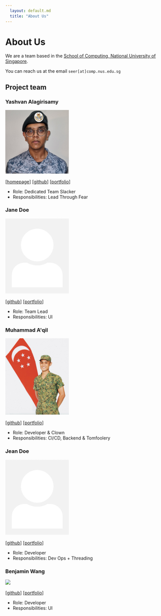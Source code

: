 ```yaml
---
  layout: default.md
  title: "About Us"
---
```


# About Us

We are a team based in the [School of Computing, National University of Singapore](http://www.comp.nus.edu.sg).

You can reach us at the email `seer[at]comp.nus.edu.sg`

## Project team

### Yashvan Alagirisamy

<img src="images/yashvangh.png" width="200px">

[[homepage](http://www.comp.nus.edu.sg/~damithch)]
[[github](https://github.com/YashvanGH)]
[[portfolio](team/yashvangh.md)]

* Role: Dedicated Team Slacker
* Responsibilities: Lead Through Fear

### Jane Doe

<img src="images/johndoe.png" width="200px">

[[github](http://github.com/johndoe)]
[[portfolio](team/johndoe.md)]

* Role: Team Lead
* Responsibilities: UI

### Muhammad A'qil

<img src="images/qilstiano.png" width="200px">

[[github](http://github.com/qilstiano)] [[portfolio](team/qilstiano.md)]

* Role: Developer & Clown 
* Responsibilities: CI/CD, Backend & Tomfoolery

### Jean Doe

<img src="images/johndoe.png" width="200px">

[[github](http://github.com/johndoe)]
[[portfolio](team/johndoe.md)]

* Role: Developer
* Responsibilities: Dev Ops + Threading

### Benjamin Wang

<img src="images/benjam11n.png" width="200px">

[[github](https://github.com/Benjam11n)]
[[portfolio](team/benjam11n.md)]

* Role: Developer
* Responsibilities: UI

